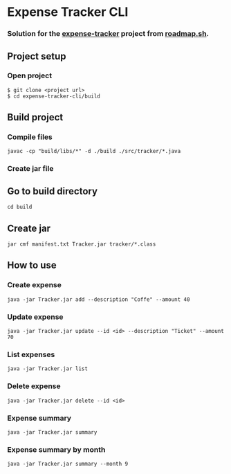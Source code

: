 # Expense Tracker CLI

### Solution for the [expense-tracker](https://roadmap.sh/projects/expense-tracker) project from [roadmap.sh](https://roadmap.sh).

## Project setup
### Open project
```
$ git clone <project url>
$ cd expense-tracker-cli/build
```
## Build project
### Compile files
```
javac -cp "build/libs/*" -d ./build ./src/tracker/*.java
```
### Create jar file
## Go to build directory
```
cd build
```
## Create jar
```
jar cmf manifest.txt Tracker.jar tracker/*.class
```
## How to use
### Create expense
```
java -jar Tracker.jar add --description "Coffe" --amount 40
```
### Update expense
```
java -jar Tracker.jar update --id <id> --description "Ticket" --amount 70
```
### List expenses
```
java -jar Tracker.jar list
```
### Delete expense
```
java -jar Tracker.jar delete --id <id>
```
### Expense summary
```
java -jar Tracker.jar summary
```
### Expense summary by month
```
java -jar Tracker.jar summary --month 9
```